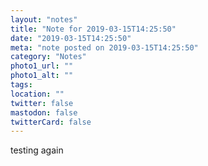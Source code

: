 ```yaml
---
layout: "notes"
title: "Note for 2019-03-15T14:25:50"
date: "2019-03-15T14:25:50"
meta: "note posted on 2019-03-15T14:25:50"
category: "Notes"
photo1_url: ""
photo1_alt: ""
tags:
location: ""
twitter: false
mastodon: false
twitterCard: false
---
```

testing again
